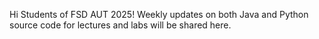 Hi Students of FSD AUT 2025! Weekly updates on both Java and Python source code for lectures and labs will be shared here.
